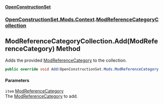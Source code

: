 #### [OpenConstructionSet](index.md 'index')
### [OpenConstructionSet.Mods.Context](index.md#OpenConstructionSet_Mods_Context 'OpenConstructionSet.Mods.Context').[ModReferenceCategoryCollection](snyiPc_NUnWDv_X33jcEYg.md 'OpenConstructionSet.Mods.Context.ModReferenceCategoryCollection')
## ModReferenceCategoryCollection.Add(ModReferenceCategory) Method
Adds the provided [ModReferenceCategory](fD20sxqQhMY5F9hDkDL_LA.md 'OpenConstructionSet.Mods.ModReferenceCategory') to the collection.  
```csharp
public override void Add(OpenConstructionSet.Mods.ModReferenceCategory item);
```
#### Parameters
<a name='OpenConstructionSet_Mods_Context_ModReferenceCategoryCollection_Add(OpenConstructionSet_Mods_ModReferenceCategory)_item'></a>
`item` [ModReferenceCategory](fD20sxqQhMY5F9hDkDL_LA.md 'OpenConstructionSet.Mods.ModReferenceCategory')  
The [ModReferenceCategory](fD20sxqQhMY5F9hDkDL_LA.md 'OpenConstructionSet.Mods.ModReferenceCategory') to add.
  
